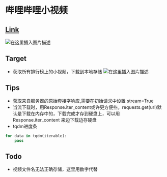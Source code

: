 # 哔哩哔哩小视频
## [Link](http://vc.bilibili.com/p/eden/rank#/?tab=%E5%85%A8%E9%83%A8)
![在这里插入图片描述](https://github.com/librauee/Reptile/blob/master/Bilibili/top.png)
## Target 
* 获取所有排行榜上的小视频，下载到本地存储
![在这里插入图片描述](https://github.com/librauee/Reptile/blob/master/Bilibili/vedio.png)
## Tips
* 获取来自服务器的原始套接字响应,需要在初始请求中设置 stream=True
* 当流下载时，用Response.iter_content或许更方便些。requests.get(url)默认是下载在内存中的，下载完成才存到硬盘上，可以用Response.iter_content 来边下载边存硬盘
* tqdm进度条 
```python
for data in tqdm(iterable):
    pass
```
## Todo
* 视频文件名无法正确存储，这里用数字代替

